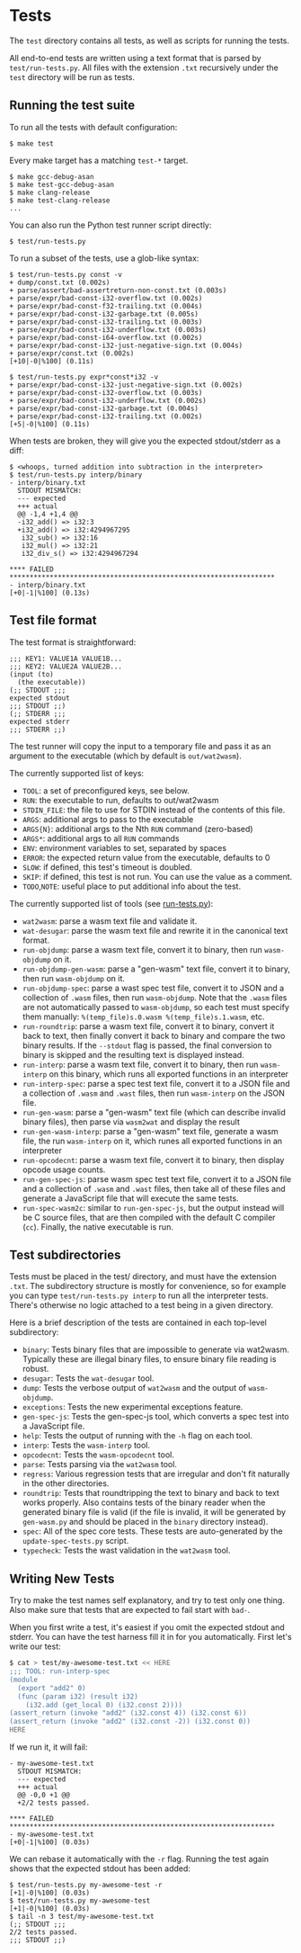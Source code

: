 # Tests

The `test` directory contains all tests, as well as scripts for running the
tests.

All end-to-end tests are written using a text format that is parsed by
`test/run-tests.py`. All files with the extension `.txt` recursively under the
`test` directory will be run as tests.

## Running the test suite

To run all the tests with default configuration:

```console
$ make test
```

Every make target has a matching `test-*` target.

```console
$ make gcc-debug-asan
$ make test-gcc-debug-asan
$ make clang-release
$ make test-clang-release
...
```

You can also run the Python test runner script directly:

```console
$ test/run-tests.py
```

To run a subset of the tests, use a glob-like syntax:

```console
$ test/run-tests.py const -v
+ dump/const.txt (0.002s)
+ parse/assert/bad-assertreturn-non-const.txt (0.003s)
+ parse/expr/bad-const-i32-overflow.txt (0.002s)
+ parse/expr/bad-const-f32-trailing.txt (0.004s)
+ parse/expr/bad-const-i32-garbage.txt (0.005s)
+ parse/expr/bad-const-i32-trailing.txt (0.003s)
+ parse/expr/bad-const-i32-underflow.txt (0.003s)
+ parse/expr/bad-const-i64-overflow.txt (0.002s)
+ parse/expr/bad-const-i32-just-negative-sign.txt (0.004s)
+ parse/expr/const.txt (0.002s)
[+10|-0|%100] (0.11s)

$ test/run-tests.py expr*const*i32 -v
+ parse/expr/bad-const-i32-just-negative-sign.txt (0.002s)
+ parse/expr/bad-const-i32-overflow.txt (0.003s)
+ parse/expr/bad-const-i32-underflow.txt (0.002s)
+ parse/expr/bad-const-i32-garbage.txt (0.004s)
+ parse/expr/bad-const-i32-trailing.txt (0.002s)
[+5|-0|%100] (0.11s)
```

When tests are broken, they will give you the expected stdout/stderr as a diff:

```console
$ <whoops, turned addition into subtraction in the interpreter>
$ test/run-tests.py interp/binary
- interp/binary.txt
  STDOUT MISMATCH:
  --- expected
  +++ actual
  @@ -1,4 +1,4 @@
  -i32_add() => i32:3
  +i32_add() => i32:4294967295
   i32_sub() => i32:16
   i32_mul() => i32:21
   i32_div_s() => i32:4294967294

**** FAILED ******************************************************************
- interp/binary.txt
[+0|-1|%100] (0.13s)
```

## Test file format

The test format is straightforward:

```wast
;;; KEY1: VALUE1A VALUE1B...
;;; KEY2: VALUE2A VALUE2B...
(input (to)
  (the executable))
(;; STDOUT ;;;
expected stdout
;;; STDOUT ;;)
(;; STDERR ;;;
expected stderr
;;; STDERR ;;)
```

The test runner will copy the input to a temporary file and pass it as an
argument to the executable (which by default is `out/wat2wasm`).

The currently supported list of keys:

- `TOOL`: a set of preconfigured keys, see below.
- `RUN`: the executable to run, defaults to out/wat2wasm
- `STDIN_FILE`: the file to use for STDIN instead of the contents of this file.
- `ARGS`: additional args to pass to the executable
- `ARGS{N}`: additional args to the Nth `RUN` command (zero-based)
- `ARGS*`: additional args to all `RUN` commands
- `ENV`: environment variables to set, separated by spaces
- `ERROR`: the expected return value from the executable, defaults to 0
- `SLOW`: if defined, this test's timeout is doubled.
- `SKIP`: if defined, this test is not run. You can use the value as a comment.
- `TODO`,`NOTE`: useful place to put additional info about the test.

The currently supported list of tools (see
[run-tests.py](https://github.com/WebAssembly/wabt/blob/master/test/run-tests.py#L44)):

- `wat2wasm`: parse a wasm text file and validate it.
- `wat-desugar`: parse the wasm text file and rewrite it in the canonical text
  format.
- `run-objdump`: parse a wasm text file, convert it to binary, then run
  `wasm-objdump` on it.
- `run-objdump-gen-wasm`: parse a "gen-wasm" text file, convert it to binary,
  then run `wasm-objdump` on it.
- `run-objdump-spec`: parse a wast spec test file, convert it to JSON and a
  collection of `.wasm` files, then run `wasm-objdump`. Note that the `.wasm`
  files are not automatically passed to `wasm-objdump`, so each test must
  specify them manually: `%(temp_file)s.0.wasm %(temp_file)s.1.wasm`, etc.
- `run-roundtrip`: parse a wasm text file, convert it to binary, convert it
  back to text, then finally convert it back to binary and compare the two
  binary results. If the `--stdout` flag is passed, the final conversion to
  binary is skipped and the resulting text is displayed instead.
- `run-interp`: parse a wasm text file, convert it to binary, then run
  `wasm-interp` on this binary, which runs all exported functions in an
  interpreter
- `run-interp-spec`: parse a spec test text file, convert it to a JSON file and
  a collection of `.wasm` and `.wast` files, then run `wasm-interp` on the JSON
  file.
- `run-gen-wasm`: parse a "gen-wasm" text file (which can describe invalid
  binary files), then parse via `wasm2wat` and display the result
- `run-gen-wasm-interp`: parse a "gen-wasm" text file, generate a wasm file,
  the run `wasm-interp` on it, which runes all exported functions in an
  interpreter
- `run-opcodecnt`: parse a wasm text file, convert it to binary, then display
  opcode usage counts.
- `run-gen-spec-js`: parse wasm spec test text file, convert it to a JSON file
  and a collection of `.wasm` and `.wast` files, then take all of these files
  and generate a JavaScript file that will execute the same tests.
- `run-spec-wasm2c`: similar to `run-gen-spec-js`, but the output instead will
  be C source files, that are then compiled with the default C compiler (`cc`).
  Finally, the native executable is run.


## Test subdirectories

Tests must be placed in the test/ directory, and must have the extension
`.txt`. The subdirectory structure is mostly for convenience, so for example
you can type `test/run-tests.py interp` to run all the interpreter tests.
There's otherwise no logic attached to a test being in a given directory.

Here is a brief description of the tests are contained in each top-level
subdirectory:

- `binary`: Tests binary files that are impossible to generate via wat2wasm.
  Typically these are illegal binary files, to ensure binary file reading is
  robust.
- `desugar`: Tests the `wat-desugar` tool.
- `dump`: Tests the verbose output of `wat2wasm` and the output of
  `wasm-objdump`.
- `exceptions`: Tests the new experimental exceptions feature.
- `gen-spec-js`: Tests the gen-spec-js tool, which converts a spec test into a
  JavaScript file.
- `help`: Tests the output of running with the `-h` flag on each tool.
- `interp`: Tests the `wasm-interp` tool.
- `opcodecnt`: Tests the `wasm-opcodecnt` tool.
- `parse`: Tests parsing via the `wat2wasm` tool.
- `regress`: Various regression tests that are irregular and don't fit
  naturally in the other directories.
- `roundtrip`: Tests that roundtripping the text to binary and back to text
  works properly. Also contains tests of the binary reader when the generated
  binary file is valid (if the file is invalid, it will be generated by
  `gen-wasm.py` and should be placed in the `binary` directory instead).
- `spec`: All of the spec core tests. These tests are auto-generated by the
  `update-spec-tests.py` script.
- `typecheck`: Tests the wast validation in the `wat2wasm` tool.

## Writing New Tests

Try to make the test names self explanatory, and try to test only one thing.
Also make sure that tests that are expected to fail start with `bad-`.

When you first write a test, it's easiest if you omit the expected stdout and
stderr. You can have the test harness fill it in for you automatically. First
let's write our test:

```sh
$ cat > test/my-awesome-test.txt << HERE
;;; TOOL: run-interp-spec
(module
  (export "add2" 0)
  (func (param i32) (result i32)
    (i32.add (get_local 0) (i32.const 2))))
(assert_return (invoke "add2" (i32.const 4)) (i32.const 6))
(assert_return (invoke "add2" (i32.const -2)) (i32.const 0))
HERE
```

If we run it, it will fail:

```
- my-awesome-test.txt
  STDOUT MISMATCH:
  --- expected
  +++ actual
  @@ -0,0 +1 @@
  +2/2 tests passed.

**** FAILED ******************************************************************
- my-awesome-test.txt
[+0|-1|%100] (0.03s)
```

We can rebase it automatically with the `-r` flag. Running the test again shows
that the expected stdout has been added:

```console
$ test/run-tests.py my-awesome-test -r
[+1|-0|%100] (0.03s)
$ test/run-tests.py my-awesome-test
[+1|-0|%100] (0.03s)
$ tail -n 3 test/my-awesome-test.txt
(;; STDOUT ;;;
2/2 tests passed.
;;; STDOUT ;;)
```
